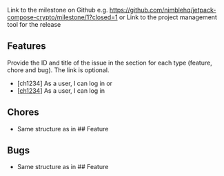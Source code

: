 Link to the milestone on Github e.g. https://github.com/nimblehq/jetpack-compose-crypto/milestone/1?closed=1
or
Link to the project management tool for the release

## Features

Provide the ID and title of the issue in the section for each type (feature, chore and bug). The link is optional.

- [ch1234] As a user, I can log in
  or
- [[ch1234](https://github.com/nimblehq/jetpack-compose-crypto/issues/1234)] As a user, I can log in

## Chores
- Same structure as in  ## Feature

## Bugs
- Same structure as in  ## Feature
